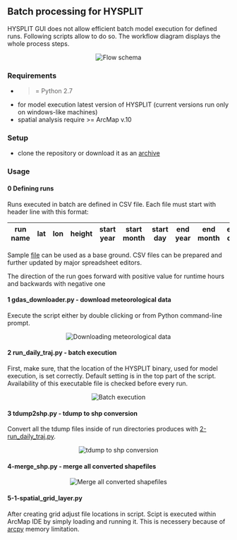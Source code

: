 ## Batch processing for HYSPLIT

HYSPLIT GUI does not allow efficient batch model execution for defined runs. Following scripts allow to do so. The workflow diagram displays the whole process steps.

<p align="center"> <img src="https://raw.githubusercontent.com/dudko/hfs/master/hysplit/img/flow.png"  alt="Flow schema"/> </p>

### Requirements

* >= Python 2.7
* for model execution latest version of HYSPLIT (current versions run only on windows-like machines)
* spatial analysis require >= ArcMap v.10

### Setup
* clone the repository or download it as an [archive](https://github.com/dudko/hfs/archive/master.zip)

### Usage

#### 0 Defining runs

Runs executed in batch are defined in CSV file. Each file must start with header line with this format:

| run name | lat | lon | height | start year | start month | start day | end year | end month | end day | run time | release hours |
|:-:|:-:|:-:|:-:|:-:|:-:|:-:|:-:|:-:|:-:|:-:|:-:|

Sample [file](https://github.com/dudko/hfs/blob/master/hysplit/sample_run.csv) can be used as a base ground. CSV files can be prepared and further updated by major spreadsheet editors.

The direction of the run goes forward with positive value for runtime hours and backwards with negative one

#### 1 gdas\_downloader.py - download meteorological data

Execute the script either by double clicking or from Python command-line prompt.

<p align="center"> <img src="https://raw.githubusercontent.com/dudko/hfs/master/hysplit/img/1-meteo_downloader.png"  alt="Downloading meteorological data"/> </p>

#### 2 run\_daily\_traj.py - batch execution

First, make sure, that the location of the HYSPLIT binary, used for model execution, is set correctly. Default setting is in the top part of the script. Availability of this executable file is checked before every run.

<p align="center"> <img src="https://raw.githubusercontent.com/dudko/hfs/master/hysplit/img/2-batch_hysplit_run.png"  alt="Batch execution"/> </p>

#### 3 tdump2shp.py - tdump to shp conversion

Convert all the tdump files inside of run directories produces with [2-run_daily_traj.py](https://github.com/dudko/hfs/blob/master/hysplit/2-run_daily_traj.py).

<p align="center"> <img src="https://raw.githubusercontent.com/dudko/hfs/master/hysplit/img/3-tdump2shp.png"  alt="tdump to shp conversion"/> </p>

#### 4-merge\_shp.py - merge all converted shapefiles

<p align="center"> <img src="https://raw.githubusercontent.com/dudko/hfs/master/hysplit/img/4-merge_shp.png"  alt="Merge all converted shapefiles"/> </p>

#### 5-1-spatial\_grid\_layer.py

After creating grid adjust file locations in script. Scipt is executed within ArcMap IDE by simply loading and running it. This is necessery because of [arcpy](http://resources.arcgis.com/en/help/main/10.1/index.html#//000v000000v7000000) memory limitation.